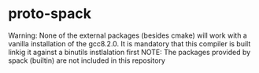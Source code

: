 # proto-spack
Warning: None of the external packages (besides cmake) will work with a vanilla installation of the gcc8.2.0. It is mandatory that this compiler is built linkig it against a binutils instlalation first
NOTE: The packages provided by spack (builtin) are not included in this repository

